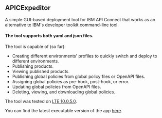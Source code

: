## APICExpeditor

A simple GUI-based deployment tool for IBM API Connect that works as an alternative to
IBM's developer toolkit command-line tool.

#### The tool supports both yaml and json files.

The tool is capable of (so far):
- Creating different environments' profiles to quickly switch and deploy to different environments.
- Publishing products.
- Viewing published products.
- Publishing global policies from global policy files or OpenAPI files.
- Assigning global policies as pre-hook, post-hook, or error.
- Updating global policies from OpenAPI files.
- Deleting, viewing, and downloading global policies.

The tool was tested on [LTE 10.0.5.0](https://www.ibm.com/support/pages/node/6592957).

You can find the latest executable version of the app [here](https://drive.google.com/drive/folders/1SV8fgGZ6CSe5W9aZl_LTCH680ElMqnXR?usp=share_link).